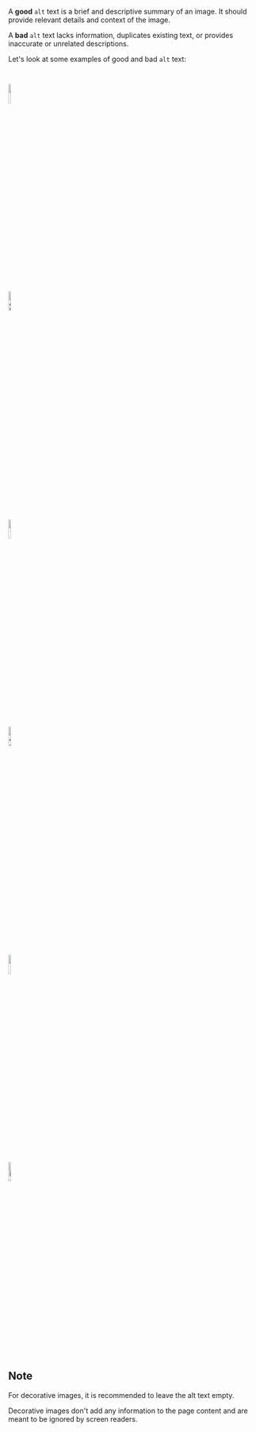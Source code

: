 A **good** `alt` text is a brief
and
descriptive summary of an image.
It should provide relevant
details and context of the image.

A **bad** `alt` text lacks information,
duplicates existing text, or provides
inaccurate or unrelated descriptions.

Let's look at some examples of good and
bad `alt` text:

<codeblock language="html" type="lesson">
<code>
<!--Image 1-->
<img src="https://upload.wikimedia.org/wikipedia/commons/3/3d/Cal%C3%ADope.jpg" width="10%">
<!--
Good
  alt="A black and white kitten"
Bad
  alt="Cat"
-->
<!--Above example with a no image link and alt text added-->
<img src="#" width="10%" alt="A black and white kitten">
<br>

<!--Image 2-->
<img src="https://upload.wikimedia.org/wikipedia/commons/7/7d/Apollo_11_Saturn_V_lifting_off_on_July_16%2C_1969.jpg" width="10%">
<!--
Good
  alt="Apollo 11 Saturn V space vehicle lifting off from Cape Kennedy on July 16, 1969"
Bad
  alt="Photo of a Rocket"
-->
<!--Above example with a no image link and alt text added-->
<img src="#" width="10%" alt="Apollo 11 Saturn V space vehicle lifting off from Cape Kennedy on July 16, 1969">
<br>

<!--Image 3-->
<img src="https://ik.imagekit.io/d9mvewbju/Course/BigbinaryAcademy/page_not_found_404_zhbqPVvdY.png" width="10%">
<!--
Good
  alt="Page not found"
Bad
  alt="404"
-->
<!--Above example with a no image link and alt text added-->
<img src="#"  alt="https://ik.imagekit.io/d9mvewbju/Course/BigbinaryAcademy/page_not_found_404_zhbqPVvdY.png" width="10%">
</code>
</codeblock>

## Note
For decorative images, it is recommended
to leave the alt text empty.

Decorative images don't add any information
to the page content and are meant to be
ignored by screen readers.
